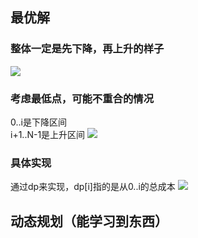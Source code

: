 ## 最优解

### 整体一定是先下降，再上升的样子
![](https://pic.zaqbest.com/i/2022/12/22/63a3cc541c3e0.png)

### 考虑最低点，可能不重合的情况
0..i是下降区间  
i+1..N-1是上升区间
![](https://pic.zaqbest.com/i/2022/12/22/63a3cc5349ebd.png)

### 具体实现
通过dp来实现，dp[i]指的是从0..i的总成本
![](https://pic.zaqbest.com/i/2022/12/22/63a3cc55b7416.png)


## 动态规划（能学习到东西）